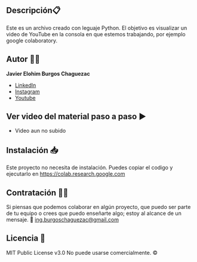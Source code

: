## Descripción📋


Este es un archivo creado con leguaje Python.
El objetivo es visualizar un video de YouTube en la consola en que estemos trabajando, por ejemplo google colaboratory.


## Autor ✍🏻
**Javier Elohim Burgos Chaguezac**

* [LinkedIn](https://www.linkedin.com/in/javierburgos-web/)
* [Instagram](https://www.instagram.com/ing.jburgos/)
* [Youtube](https://www.youtube.com/@ingjburgos888/featured)

## Ver video del material paso a paso ▶️
- Video aun no subido

## Instalación 📥
Este proyecto no necesita de instalación. Puedes copiar el codigo y ejecutarlo en https://colab.research.google.com

## Contratación 🤝🏻
Si piensas que podemos colaborar en algún proyecto, que puedo ser parte de tu equipo o crees que puedo enseñarte algo; estoy al alcance de un mensaje. 📧  ing.burgoschaguezac@gmail.com

## Licencia 📄
MIT Public License v3.0
No puede usarse comercialmente. ©️
